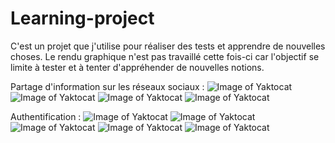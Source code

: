 # Learning-project
C'est un projet que j'utilise pour réaliser des tests et apprendre de nouvelles choses.
Le rendu graphique n'est pas travaillé cette fois-ci car l'objectif se limite à tester et à tenter d'appréhender de nouvelles notions.

Partage d'information sur les réseaux sociaux :
![Image of Yaktocat](https://imgur.com/aPblGyU.png)
![Image of Yaktocat](https://imgur.com/jp2gTCh.png)
![Image of Yaktocat](https://imgur.com/MaVAZXH.png)
![Image of Yaktocat](https://imgur.com/8JNUv7U.png)

Authentification :
![Image of Yaktocat](https://imgur.com/MyMIuqU.png)
![Image of Yaktocat](https://imgur.com/nbz1A67.png)
![Image of Yaktocat](https://imgur.com/65gI0Gv.png)
![Image of Yaktocat](https://imgur.com/7ufbePh.png)
![Image of Yaktocat](https://imgur.com/mataMlN.png)
